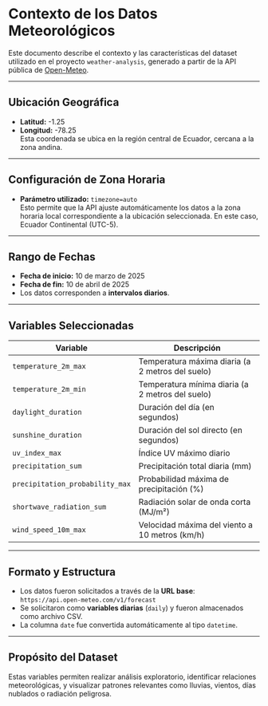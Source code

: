 # Contexto de los Datos Meteorológicos

Este documento describe el contexto y las características del dataset utilizado en el proyecto `weather-analysis`, generado a partir de la API pública de [Open-Meteo](https://open-meteo.com).

---

## Ubicación Geográfica

- **Latitud:** -1.25  
- **Longitud:** -78.25  
Esta coordenada se ubica en la región central de Ecuador, cercana a la zona andina.

---

## Configuración de Zona Horaria

- **Parámetro utilizado:** `timezone=auto`  
  Esto permite que la API ajuste automáticamente los datos a la zona horaria local correspondiente a la ubicación seleccionada. En este caso, Ecuador Continental (UTC-5).

---

## Rango de Fechas

- **Fecha de inicio:** 10 de marzo de 2025  
- **Fecha de fin:** 10 de abril de 2025  
- Los datos corresponden a **intervalos diarios**.

---

## Variables Seleccionadas

| Variable                        | Descripción                                                                 |
|--------------------------------|-----------------------------------------------------------------------------|
| `temperature_2m_max`           | Temperatura máxima diaria (a 2 metros del suelo)                           |
| `temperature_2m_min`           | Temperatura mínima diaria (a 2 metros del suelo)                           |
| `daylight_duration`            | Duración del día (en segundos)                                             |
| `sunshine_duration`            | Duración del sol directo (en segundos)                                     |
| `uv_index_max`                 | Índice UV máximo diario                                                    |
| `precipitation_sum`           | Precipitación total diaria (mm)                                            |
| `precipitation_probability_max` | Probabilidad máxima de precipitación (%)                                  |
| `shortwave_radiation_sum`     | Radiación solar de onda corta (MJ/m²)                                      |
| `wind_speed_10m_max`          | Velocidad máxima del viento a 10 metros (km/h)                             |

---

## Formato y Estructura

- Los datos fueron solicitados a través de la **URL base**:  
  `https://api.open-meteo.com/v1/forecast`
- Se solicitaron como **variables diarias** (`daily`) y fueron almacenados como archivo CSV.
- La columna `date` fue convertida automáticamente al tipo `datetime`.

---

## Propósito del Dataset

Estas variables permiten realizar análisis exploratorio, identificar relaciones meteorológicas, y visualizar patrones relevantes como lluvias, vientos, días nublados o radiación peligrosa.